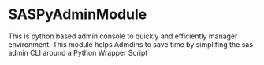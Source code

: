 # SASPyAdminModule

This is python based admin console to quickly and efficiently manager environment.
This module helps Admdins to save time by simplifing the sas-admin CLI around a Python Wrapper Script
